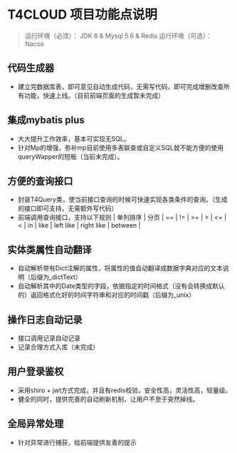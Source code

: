 # T4CLOUD 项目功能点说明

> 运行环境（必须）： JDK 8 & Mysql 5.6 & Redis
> 运行环境（可选）： Nacos

## 代码生成器

+ 建立完数据库表，即可意见自动生成代码，无需写代码，即可完成增删改查所有功能，快速上线。（目前前端页面的生成暂未完成）

## 集成mybatis plus 

+ 大大提升工作效率，基本可实现无SQL。
+ 针对Mp的增强，弥补mp目前使用多表联查或自定义SQL就不能方便的使用queryWapper的短板（当前未完成）。

## 方便的查询接口

+ 封装T4Query类，使当前接口查询的时候可快速实现各类条件的查询。（生成的接口即可支持，无需额外写代码）
+ 前端调用查询接口，支持以下规则 | 单列排序 | 分页 | == | != | >= | > | <= | < | in | like | left like | right like | between | 

## 实体类属性自动翻译

+ 自动解析带有Dict注解的属性，将属性的值自动翻译成数据字典对应的文本说明（后缀为_dictText）
+ 自动解析其中的Date类型的字段，依据指定的时间格式（没有会转换成默认的）返回格式化好的时间字符串和对应的时间戳（后缀为_unix）

## 操作日志自动记录

+ 接口调用记录自动记录
+ 记录合理方式入库（未完成）

## 用户登录鉴权 

+ 采用shiro + jwt方式完成，并且有redis校验，安全性高，灵活性高，轻量级。
+ 健全的同时，提供完善的自动刷新机制，让用户不至于突然掉线。

## 全局异常处理

+ 针对异常进行捕获，给前端提供友善的提示

